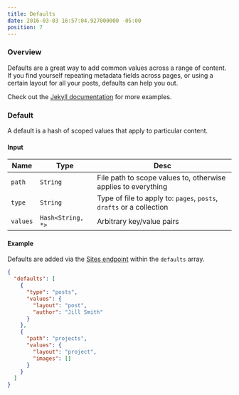 ```yaml
---
title: Defaults
date: 2016-03-03 16:57:04.927000000 -05:00
position: 7
---
```


### Overview

Defaults are a great way to add common values across a range of content. If you find yourself repeating metadata fields across pages, or using a certain layout for all your posts, defaults can help you out.

Check out the [Jekyll documentation](https://jekyllrb.com/docs/configuration/#front-matter-defaults) for more examples.

### Default

A default is a hash of scoped values that apply to particular content.

#### Input

| Name | Type | Desc |
|------|------|------|
| `path` | `String` | File path to scope values to, otherwise applies to everything |
| `type` | `String` | Type of file to apply to: `pages`, `posts`, `drafts` or a collection |
| `values` | `Hash<String, *>` | Arbitrary key/value pairs |

#### Example

Defaults are added via the [Sites endpoint](/api/sites) within the `defaults` array.

~~~ json
{
  "defaults": [
    {
      "type": "posts",
      "values": {
        "layout": "post",
        "author": "Jill Smith"
      }
    },
    {
      "path": "projects",
      "values": {
        "layout": "project",
        "images": []
      }
    }
  ]
}
~~~
